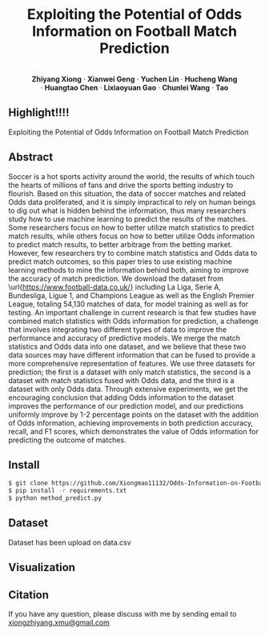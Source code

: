 <br />
<p align="center">
  <h1 align="center">Exploiting the Potential of Odds Information on Football Match Prediction</h1>
  <p align="center">
    <br />
    <strong>Zhiyang Xiong</strong></a>
    ·
    <strong>Xianwei Geng</strong></a>
    ·
    <strong>Yuchen Lin</strong></a>
    ·
    <strong>Hucheng Wang</strong></a>
    <br />
    ·
    <strong>Huangtao Chen</strong></a>
    ·
    <strong>Lixiaoyuan Gao</strong></a>
    ·
    <strong>Chunlei Wang</strong></a>
    ·
    <strong>Tao</strong></a>
    <br />
  </p>

## Highlight!!!!

Exploiting the Potential of Odds Information on Football Match Prediction

## Abstract

Soccer is a hot sports activity around the world, the results of which touch the hearts of millions of fans and drive the sports betting industry to flourish. Based on this situation, the data of soccer matches and related Odds data proliferated, and it is simply impractical to rely on human beings to dig out what is hidden behind the information, thus many researchers study how to use machine learning to predict the results of the matches. Some researchers focus on how to better utilize match statistics to predict match results, while others focus on how to better utilize Odds information to predict match results, to better arbitrage from the betting market. However, few researchers try to combine match statistics and Odds data to predict match outcomes, so this paper tries to use existing machine learning methods to mine the information behind both, aiming to improve the accuracy of match prediction. We download the dataset from \url{https://www.football-data.co.uk/} including La Liga, Serie A, Bundesliga, Ligue 1, and Champions League as well as the English Premier League, totaling 54,130 matches of data, for model training as well as for testing. An important challenge in current research is that few studies have combined match statistics with Odds information for prediction, a challenge that involves integrating two different types of data to improve the performance and accuracy of predictive models. We merge the match statistics and Odds data into one dataset, and we believe that these two data sources may have different information that can be fused to provide a more comprehensive representation of features. We use three datasets for prediction; the first is a dataset with only match statistics, the second is a dataset with match statistics fused with Odds data, and the third is a dataset with only Odds data. Through extensive experiments, we get the encouraging conclusion that adding Odds information to the dataset improves the performance of our prediction model, and our predictions uniformly improve by 1-2 percentage points on the dataset with the addition of Odds information, achieving improvements in both prediction accuracy, recall, and F1 scores, which demonstrates the value of Odds information for predicting the outcome of matches.

## Install
```bash
$ git clone https://github.com/Xiongmao11132/Odds-Information-on-Football-Match-Prediction
$ pip install -r requirements.txt
$ python method_predict.py
```
## Dataset

Dataset has been upload on data.csv

## Visualization

## Citation
If you have any question, please discuss with me by sending email to xiongzhiyang.xmu@gmail.com

